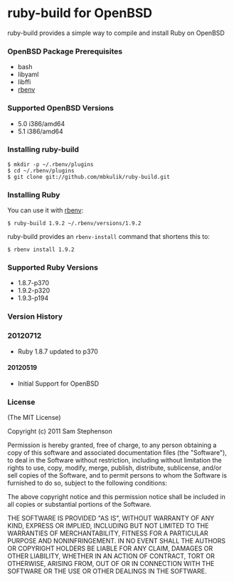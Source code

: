 # ruby-build for OpenBSD

ruby-build provides a simple way to compile and install Ruby on OpenBSD

### OpenBSD Package Prerequisites

* bash
* libyaml
* libffi
* [rbenv](https://github.com/sstephenson/rbenv)

### Supported OpenBSD Versions

* 5.0 i386/amd64
* 5.1 i386/amd64

### Installing ruby-build

    $ mkdir -p ~/.rbenv/plugins
    $ cd ~/.rbenv/plugins
    $ git clone git://github.com/mbkulik/ruby-build.git

### Installing Ruby

You can use it with [rbenv](https://github.com/sstephenson/rbenv):

    $ ruby-build 1.9.2 ~/.rbenv/versions/1.9.2

ruby-build provides an `rbenv-install` command that shortens this to:

    $ rbenv install 1.9.2

### Supported Ruby Versions

* 1.8.7-p370
* 1.9.2-p320
* 1.9.3-p194

### Version History

### 20120712

* Ruby 1.8.7 updated to p370

#### 20120519

* Initial Support for OpenBSD

### License

(The MIT License)

Copyright (c) 2011 Sam Stephenson

Permission is hereby granted, free of charge, to any person obtaining
a copy of this software and associated documentation files (the
"Software"), to deal in the Software without restriction, including
without limitation the rights to use, copy, modify, merge, publish,
distribute, sublicense, and/or sell copies of the Software, and to
permit persons to whom the Software is furnished to do so, subject to
the following conditions:

The above copyright notice and this permission notice shall be
included in all copies or substantial portions of the Software.

THE SOFTWARE IS PROVIDED "AS IS", WITHOUT WARRANTY OF ANY KIND,
EXPRESS OR IMPLIED, INCLUDING BUT NOT LIMITED TO THE WARRANTIES OF
MERCHANTABILITY, FITNESS FOR A PARTICULAR PURPOSE AND
NONINFRINGEMENT. IN NO EVENT SHALL THE AUTHORS OR COPYRIGHT HOLDERS BE
LIABLE FOR ANY CLAIM, DAMAGES OR OTHER LIABILITY, WHETHER IN AN ACTION
OF CONTRACT, TORT OR OTHERWISE, ARISING FROM, OUT OF OR IN CONNECTION
WITH THE SOFTWARE OR THE USE OR OTHER DEALINGS IN THE SOFTWARE.
